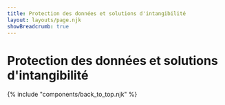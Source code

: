 ```yaml
---
title: Protection des données et solutions d'intangibilité
layout: layouts/page.njk
showBreadcrumb: true
---
```


# Protection des données et solutions d'intangibilité





 
{% include "components/back_to_top.njk" %}

